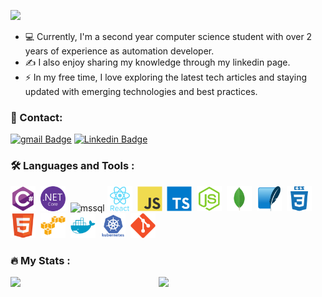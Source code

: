 [![](https://readme-typing-svg.demolab.com/?lines=Hello+,+I+am+Roee+Zach;Software+Developer)](https://git.io/typing-svg)

- 💻 Currently, I'm a second year computer science student with over 2 years of experience as automation developer.
- ✍️ I also enjoy sharing my knowledge through my linkedin page.
- ⚡ In my free time, I love exploring the latest tech articles and staying updated with emerging technologies and best practices.

### 📧 Contact:
[![gmail Badge](https://img.shields.io/badge/-roeezachlue?style=flat&logo=gmail&logoColor=white&color=red)](mailto:roeezach15@gmail.com) [![Linkedin Badge](https://img.shields.io/badge/-roeezachlue?style=flat&logo=linkedin&logoColor=white&color=blue)](https://www.linkedin.com/in/roee-zach-658a04237/)


### :hammer_and_wrench: Languages and Tools :
<div>
  <img src="https://github.com/devicons/devicon/blob/master/icons/csharp/csharp-original.svg" title="Csharp" alt="Csharp" width="40" height="40"/>&nbsp;
  <img src="https://github.com/devicons/devicon/blob/master/icons/dotnetcore/dotnetcore-original.svg" title="Csharp" alt="Csharp" width="40" height="40"/>&nbsp;
  <img src="https://www.svgrepo.com/show/303229/microsoft-sql-server-logo.svg" alt="mssql" width="40" height="40"/>
  <img src="https://github.com/devicons/devicon/blob/master/icons/react/react-original-wordmark.svg" title="React" alt="React" width="40" height="40"/>&nbsp;
  <img src="https://github.com/devicons/devicon/blob/master/icons/javascript/javascript-original.svg" title="JavaScript" alt="JavaScript" width="40" height="40"/>&nbsp;
  <img src="https://github.com/devicons/devicon/blob/master/icons/typescript/typescript-original.svg" title="JavaScript" alt="JavaScript" width="40" height="40"/>&nbsp;
  <img src="https://github.com/devicons/devicon/blob/master/icons/nodejs/nodejs-original.svg" title="NodeJS" alt="NodeJS" width="40" height="40"/>&nbsp;
  <img src="https://github.com/devicons/devicon/blob/master/icons/mongodb/mongodb-original.svg" title="Mongo"  alt="SQLite" width="40" height="40"/>&nbsp;
  <img src="https://github.com/devicons/devicon/blob/master/icons/sqlite/sqlite-original.svg" title="SQLite"  alt="SQLite" width="40" height="40"/>&nbsp;
  <img src="https://github.com/devicons/devicon/blob/master/icons/css3/css3-plain-wordmark.svg"  title="CSS3" alt="CSS" width="40" height="40"/>&nbsp;
  <img src="https://github.com/devicons/devicon/blob/master/icons/html5/html5-original.svg" title="HTML5" alt="HTML" width="40" height="40"/>&nbsp;
  <img src="https://github.com/devicons/devicon/blob/master/icons/amazonwebservices/amazonwebservices-original.svg" title="AWS" alt="AWS" width="40" height="40"/>&nbsp;
  <img src="https://github.com/devicons/devicon/blob/master/icons/docker/docker-plain.svg" title="Docker" alt="Docker" width="40" height="40"/>&nbsp;
  <img src="https://github.com/devicons/devicon/blob/master/icons/kubernetes/kubernetes-plain-wordmark.svg" title="k8s" alt="K8S" width="40" height="40"/>&nbsp;
  <img src="https://github.com/devicons/devicon/blob/master/icons/git/git-original.svg" title="Git" **alt="Git" width="40" height="40"/>
</div>

### :fire: My Stats :

<img align ="left" width="47%" src="https://github-readme-stats.vercel.app/api?username=roeezach&show_icons=true&theme=radical&count_private=true&show_icons=true" />

<img align ="left" width="36.5%" src="https://github-readme-stats.vercel.app/api/top-langs/?username=roeezach&hide_progress=false&layout=compact&theme=radical" />

